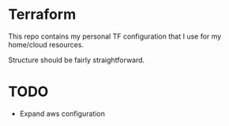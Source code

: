 # Terraform
This repo contains my personal TF configuration that I use for my home/cloud resources.

Structure should be fairly straightforward.

# TODO
- Expand aws configuration

